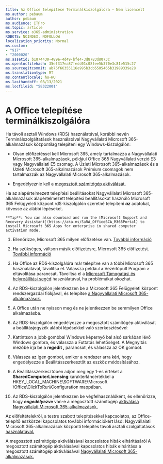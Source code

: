 ```yaml
---
title: Az Office telepítése Terminálkiszolgálóra – Nem licencelt
ms.author: pebaum
author: pebaum
ms.audience: ITPro
ms.topic: article
ms.service: o365-administration
ROBOTS: NOINDEX, NOFOLLOW
localization_priority: Normal
ms.custom:
- "917"
- "2000020"
ms.assetid: b1074430-489e-4d49-bfe4-3d8783d8073c
ms.openlocfilehash: 35ef317ea87fedd01c08fee5b370e3c81e515c27
ms.sourcegitcommit: ab75f66355116e995b3cb5505465b31989339e28
ms.translationtype: MT
ms.contentlocale: hu-HU
ms.lasthandoff: 08/13/2021
ms.locfileid: "58322001"
---
```

# <a name="installing-office-on-a-terminal-server"></a>A Office telepítése terminálkiszolgálóra

Ha távoli asztali Windows (RDS) használatával, korábbi nevén Terminálszolgáltatások használatával Nagyvállalati Microsoft 365-alkalmazások központilag telepíteni egy Windows-kiszolgálón:
  
- Olyan előfizetéssel kell Microsoft 365, amely tartalmazza a Nagyvállalati Microsoft 365-alkalmazások, például Office 365 Nagyvállalati verzió E3 vagy Nagyvállalati E5 csomag. A Üzleti Microsoft 365-alkalmazások és a Üzleti Microsoft 365-alkalmazások Prémium csomagok nem tartalmazzák az Nagyvállalati Microsoft 365-alkalmazások.

- Engedélyeznie kell a [megosztott számítógép aktiválását.](https://docs.microsoft.com/DeployOffice/overview-shared-computer-activation)

Ha az alapértelmezett telepítési beállításokat Nagyvállalati Microsoft 365-alkalmazások alapértelmezett telepítési beállításokat használó Microsoft 365 Felügyeleti központ rdS-kiszolgálón szeretné telepíteni ***az*** adatokat, kövesse az alábbi lépéseket.

    **Tip**: You can also download and run the [Microsoft Support and Recovery Assistant](https://aka.ms/SaRA_OfficeSCA_M365Portal) to install Microsoft 365 Apps for enterprise in shared computer activation mode.
  
1. Ellenőrizze, Microsoft 365 milyen előfizetése van. [További információ](https://docs.microsoft.com/microsoft-365/admin/admin-overview/what-subscription-do-i-have)

2. Ha szükséges, váltson másik előfizetésre, Microsoft 365 előfizetést. [További információ](https://docs.microsoft.com/microsoft-365/commerce/subscriptions/switch-to-a-different-plan)

3. Ha Office az RDS-kiszolgálóra már telepítve van a többi Microsoft 365 használatával, távolítsa el. Válassza például a Vezérlőpult Program \> eltávolítása parancsát. Távolítsa el a [Microsoft Támogatási és helyreállítási segéd](https://aka.ms/SARA-OfficeUninstall-Alchemy) használatával, ha problémákat okozhat.

4. Az RDS-kiszolgálón jelentkezzen be a Microsoft 365 Felügyeleti központ rendszergazdai fiókjával, és telepítse [a Nagyvállalati Microsoft 365-alkalmazások.](https://portal.office.com/OLS/MySoftware.aspx)

5. A Office után ne  nyisson meg és ne jelentkezzen be semmilyen Office alkalmazásba.

6. Az RDS-kiszolgálón engedélyezze a megosztott számítógép aktiválását a beállításjegyzék alábbi lépésekkel való szerkesztésével:

1. Kattintson a jobb gombbal Windows képernyő bal alsó sarkában lévő Windows gombra, és válassza a Futtatás lehetőséget. A Megnyitás mezőbe írja be a **regedit ,** parancsot, és válassza az OK gombot.

2. Válassza az Igen gombot, amikor a rendszer arra kéri, hogy engedélyezze a Beállításszerkesztőt az eszköz módosításához.

3. A Beállításszerkesztőben adjon meg egy 1-es értéket a **SharedComputerLicensing** karakterláncértékkel a HKEY_LOCAL_MACHINE\SOFTWARE\Microsoft \Office\ClickToRun\Configuration mappában.

7. Az RDS-kiszolgálón jelentkezzen be végfelhasználóként, és ellenőrizze, hogy ***engedélyezve*** van-e a megosztott számítógép [aktiválása Nagyvállalati Microsoft 365-alkalmazások.](https://docs.microsoft.com/DeployOffice/troubleshoot-shared-computer-activation#verify-that-activation-for-microsoft-365-apps-succeeded)

Az előfeltételekről, a testre szabott telepítésekkel kapcsolatos, az Office-telepítő eszközzel kapcsolatos további információkért lásd: Nagyvállalati Microsoft 365-alkalmazások központi telepítés távoli asztali szolgáltatások [használatával.](https://docs.microsoft.com/DeployOffice/deploy-microsoft-365-apps-remote-desktop-services)
  
A megosztott számítógép aktiválásával kapcsolatos hibák elhárításáról A megosztott számítógép aktiválásával kapcsolatos hibák elhárítása a megosztott számítógép aktiválásával [Nagyvállalati Microsoft 365-alkalmazások.](https://docs.microsoft.com/DeployOffice/troubleshoot-shared-computer-activation)
  